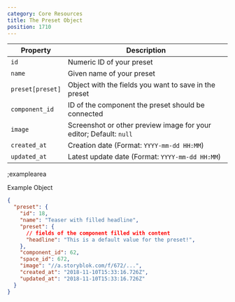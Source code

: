 ```yaml
---
category: Core Resources
title: The Preset Object
position: 1710
---
```


| Property | Description |
|---|---|
| `id` | Numeric ID of your preset |
| `name` | Given name of your preset |
| `preset[preset]` | Object with the fields you want to save in the preset |
| `component_id` | ID of the component the preset should be connected |
| `image` | Screenshot or other preview image for your editor; Default: `null` |
| `created_at` | Creation date (Format: `YYYY-mm-dd HH:MM`) |
| `updated_at` | Latest update date (Format: `YYYY-mm-dd HH:MM`) |

;examplearea

Example Object

```json
{
  "preset": {
    "id": 18,
    "name": "Teaser with filled headline",
    "preset": {
      // fields of the component filled with content
      "headline": "This is a default value for the preset!",
    },
    "component_id": 62,
    "space_id": 672,
    "image": "//a.storyblok.com/f/672/...",
    "created_at": "2018-11-10T15:33:16.726Z",
    "updated_at": "2018-11-10T15:33:16.726Z"
  }
}
```